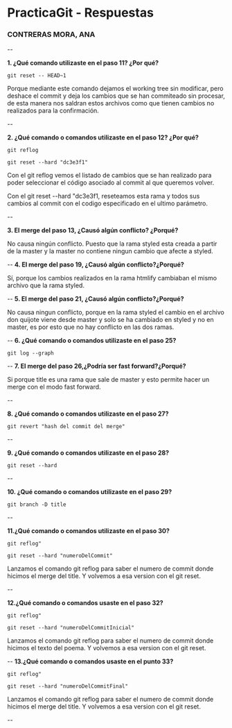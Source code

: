 # PracticaGit - Respuestas

### CONTRERAS MORA, ANA
--

**1. ¿Qué comando utilizaste en el paso 11? ¿Por qué?**

`git reset -- HEAD~1` 

Porque mediante este comando dejamos el working tree sin modificar, pero deshace el commit y deja los cambios que se han commiteado sin procesar, de esta manera nos saldran estos archivos como que tienen cambios no realizados para la confirmación.

--

**2. ¿Qué comando o comandos utilizaste en el paso 12? ¿Por qué?**

`git reflog` 

`git reset --hard "dc3e3f1"`

Con el git reflog vemos el listado de cambios que se han realizado para poder seleccionar el código asociado al commit al que queremos volver.

Con el git reset --hard "dc3e3f1, reseteamos esta rama y todos sus cambios al commit con el codigo especificado en el ultimo parámetro.


--

**3. El merge del paso 13, ¿Causó algún conflicto? ¿Porqué?**

No causa ningún conflicto. Puesto que la rama styled esta creada a partir de la master y la master no contiene ningun cambio que afecte a styled.


--
**4. El merge del paso 19, ¿Causó algún conflicto?¿Porqué?**

Sí, porque los cambios realizados en la rama htmlify cambiaban el mismo archivo que la rama styled.

--
**5. El merge del paso 21, ¿Causó algún conflicto?¿Porqué?**

No causa ningun conflicto, porque en la rama styled el cambio en el archivo don quijote viene desde master y solo se ha cambiado en styled y no en master, es por esto que no hay conflicto en las dos ramas.


--
**6. ¿Qué comando o comandos utilizaste en el paso 25?**

`git log --graph`


--
**7. El merge del paso 26,¿Podría ser fast forward?¿Porqué?**

Si porque title es una rama que sale de master y esto permite hacer un merge con el modo fast forward.

--

**8. ¿Qué comando o comandos utilizaste en el paso 27?**

`git revert "hash del commit del merge"`

--

**9. ¿Qué comando o comandos utilizaste en el paso 28?**

`git reset --hard`

--

**10. ¿Qué comando o comandos utilizaste en el paso 29?**

`git branch -D title`


--

**11.¿Qué comando o comandos utilizaste en el paso 30?**

`git reflog"`

`git reset --hard "numeroDelCommit"`

Lanzamos el comando git reflog para saber el numero de commit donde hicimos el merge del title. Y volvemos a esa version con el git reset.


--

**12.¿Qué comando o comandos usaste en el paso 32?**

`git reflog"`

`git reset --hard "numeroDelCommitInicial"`

Lanzamos el comando git reflog para saber el numero de commit donde hicimos el texto del poema. Y volvemos a esa version con el git reset.

--
**13.¿Qué comando o comandos usaste en el punto 33?**

`git reflog"`

`git reset --hard "numeroDelCommitFinal"`

Lanzamos el comando git reflog para saber el numero de commit donde hicimos el merge del title. Y volvemos a esa version con el git reset.

--

